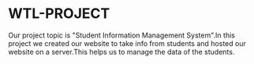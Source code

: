# WTL-PROJECT

Our project topic is "Student Information Management System".In this project we created our website to take info from students and hosted our website on a server.This helps us to manage the data of the students.
